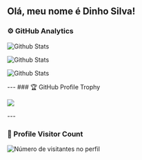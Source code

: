 ## Olá, meu nome é Dinho Silva!
 ### ⚙️ GitHub Analytics

![Github Stats](https://github-readme-stats.vercel.app/api?username=iuricode&theme=dark&hide_border=false&include_all_commits=true)

![Github Stats](https://github-readme-stats.vercel.app/api/top-langs/?username=iuricode&theme=dark&hide_border=false&include_all_commits=true&count_private=true&layout=compact)

  
![Github Stats](https://github-readme-streak-stats.herokuapp.com/?user=iuricode&theme=dark&hide_border=false)

\--- ### 🏆 GitHub Profile Trophy

[![](https://github-profile-trophy.vercel.app/?username=iuricode&column=8&theme=darkhub&no-frame=true&no-bg=true)](https://github.com/ryo-ma/github-profile-trophy "repositório de troféus")

\---

### **📍 Profile Visitor Count**

![Número de visitantes no perfil](https://profile-counter.glitch.me/iuricode/count.svg)
